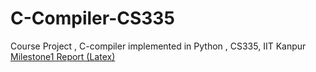 # C-Compiler-CS335
Course Project , C-compiler implemented in Python , CS335, IIT Kanpur
[Milestone1 Report (Latex)](https://www.overleaf.com/6671142441cztqxrbjzqgc)
